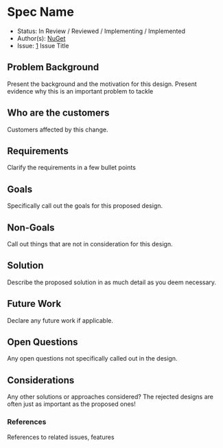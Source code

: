 
# Spec Name

* Status: In Review / Reviewed / Implementing / Implemented
* Author(s): [NuGet](https://github.com/NuGet)
* Issue: [1](https://github.com/NuGet/Home/issues/1) Issue Title

## Problem Background

Present the background and the motivation for this design. 
Present evidence why this is an important problem to tackle

## Who are the customers

Customers affected by this change.

## Requirements

Clarify the requirements in a few bullet points

## Goals

Specifically call out the goals for this proposed design.

## Non-Goals

Call out things that are not in consideration for this design. 

## Solution

Describe the proposed solution in as much detail as you deem necessary.

## Future Work

Declare any future work if applicable.

## Open Questions

Any open questions not specifically called out in the design.

## Considerations

Any other solutions or approaches considered? 
The rejected designs are often just as important as the proposed ones!

### References

References to related issues, features